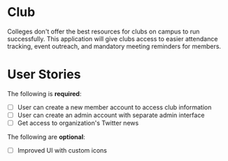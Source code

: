 # Club

Colleges don't offer the best resources for clubs on campus to run successfully. This application will give clubs access to easier attendance tracking, event outreach, and mandatory meeting reminders for members. 

# User Stories
The following is **required**:
- [ ] User can create a new member account to access club information
- [ ] User can create an admin account with separate admin interface
- [ ] Get access to organization's Twitter news

The following are **optional**:
- [ ] Improved UI with custom icons
